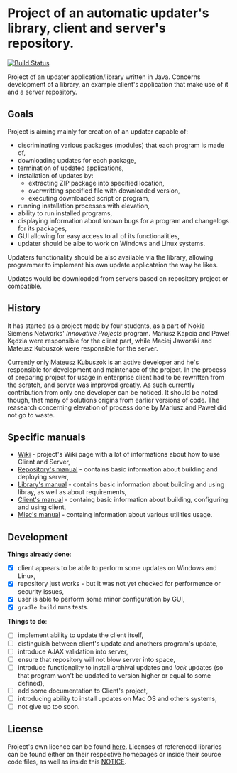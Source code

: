 ﻿Project of an automatic updater's library, client and server's repository.
===========

[![Build Status](https://travis-ci.org/MateuszKubuszok/JAppJUp.png)](https://travis-ci.org/MateuszKubuszok/JAppJUp)

Project of an updater application/library written in Java. Concerns development
of a library, an example client's application that make use of it and a server
repository.

Goals
-----------
Project is aiming mainly for creation of an updater capable of:
 * discriminating various packages (modules) that each program is made of,
 * downloading updates for each package,
 * termination of updated applications,
 * installation of updates by:
   * extracting ZIP package into specified location,
   * overwritting specified file with downloaded version,
   * executing downloaded script or program,
 * running installation processes with elevation,
 * ability to run installed programs,
 * displaying information about known bugs for a program and changelogs for its
   packages,
 * GUI allowing for easy access to all of its functionalities,
 * updater should be albe to work on Windows and Linux systems.

Updaters functionality should be also available via the library, allowing programmer
to implement his own update applicateion the way he likes.

Updates would be downloaded from servers based on repository project or compatible.

History
-----------

It has started as a project made by four students, as a part of Nokia Siemens
Networks' *Innovative Projects* program. Mariusz Kapcia and Paweł Kędzia were
responsible for the client part, while Maciej Jaworski and Mateusz Kubuszok
were responsible for the server.

Currently only Mateusz Kubuszok is an active developer and he's responsible for
development and maintenace of the project. In the process of preparing project
for usage in enterprise client had to be rewritten from the scratch, and server
was improved greatly. As such currently contribution from only one
developer can be noticed. It should be noted though, that many of solutions
origins from earlier versions of code. The reasearch concerning elevation of
process done by Mariusz and Paweł did not go to waste.

Specific manuals
-----------
 * [Wiki](https://github.com/MateuszKubuszok/JAppJUp/wiki) - project's Wiki page with
 a lot of informations about how to use Client and Server,
 * [Repository's manual](Readmes/README.REPOSITORY.md) - contains basic information about
 building and deploying server,
 * [Library's manual](Readmes/README.LIBRARY.md) - contains basic information about
 building and using libray, as well as about requirements,
 * [Client's manual](Readmes/README.CLIENT.md) - containg basic information about
 building, configuring and using client,
 * [Misc's manual](Readmes/README.MISC.md) - containg information about various utilities
 usage.

Development
-----------

**Things already done**:
 - [x] client appears to be able to perform some updates on Windows and Linux,
 - [x] repository just works - but it was not yet checked for performence
 or security issues,
 - [x] user is able to perform some minor configuration by GUI,
 - [x] `gradle build` runs tests.

**Things to do**:
 - [ ] implement ability to update the client itself,
 - [ ] distinguish between client's update and anothers program's update,
 - [ ] introduce AJAX validation into server,
 - [ ] ensure that repository will not blow server into space,
 - [ ] introduce functionality to install archival updates and *lock* updates (so
 that program won't be updated to version higher or equal to some defined),
 - [ ] add some documentation to Client's project,
 - [ ] introducing ability to install updates on Mac OS and others systems,
 - [ ] not give up too soon.

License
-----------
Project's own licence can be found [here](LICENSE.md). Licenses of referenced libraries
can be found either on their respective homepages or inside their source code files,
as well as inside this [NOTICE](NOTICE.md).
